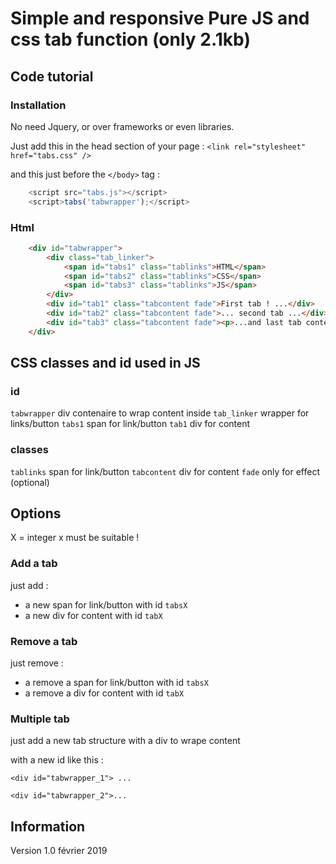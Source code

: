 # Simple and responsive Pure JS and css tab function (only 2.1kb)

## Code tutorial

### Installation

No need Jquery, or over frameworks or even libraries.

Just add this in the head section of your page : 
`<link rel="stylesheet" href="tabs.css" />`

and this just before the `</body>` tag :
```javascript
    <script src="tabs.js"></script>
    <script>tabs('tabwrapper');</script>
```

### Html

```html
    <div id="tabwrapper">
        <div class="tab_linker">
            <span id="tabs1" class="tablinks">HTML</span>
            <span id="tabs2" class="tablinks">CSS</span>
            <span id="tabs3" class="tablinks">JS</span>  
        </div>
        <div id="tab1" class="tabcontent fade">First tab ! ...</div>
        <div id="tab2" class="tabcontent fade">... second tab ...</div> 
        <div id="tab3" class="tabcontent fade"><p>...and last tab content ! </p></div>
    </div>
```

## CSS classes and id used in JS

### id

`tabwrapper` div contenaire to wrap content inside
`tab_linker` wrapper for links/button
`tabs1` span for link/button
`tab1`  div for content

### classes

`tablinks` span for link/button
`tabcontent` div for content
`fade` only for effect (optional) 

## Options

X = integer
x must be suitable !

### Add a tab

just add :

* a new span for link/button with id `tabsX`
* a new div for content with id `tabX`

### Remove a tab

just remove :

* a remove a span for link/button with id `tabsX`
* a remove a  div for content with id `tabX`

### Multiple tab
just add a new tab structure with a div to wrape content 

with a new id like this :

`<div id="tabwrapper_1"> ...`

`<div id="tabwrapper_2">...`

## Information

Version 1.0 février 2019